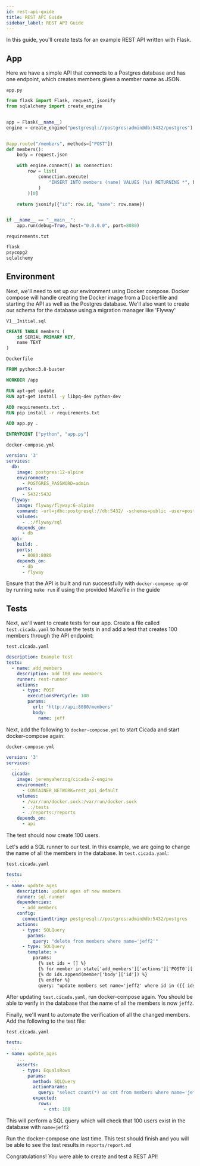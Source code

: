```yaml
---
id: rest-api-guide
title: REST API Guide
sidebar_label: REST API Guide
---
```


In this guide, you'll create tests for an example REST API written with Flask.

## App

Here we have a simple API that connects to a Postgres database and has one
endpoint, which creates members given a member name as JSON.

`app.py`

```python
from flask import Flask, request, jsonify
from sqlalchemy import create_engine


app = Flask(__name__)
engine = create_engine("postgresql://postgres:admin@db:5432/postgres")


@app.route("/members", methods=["POST"])
def members():
    body = request.json

    with engine.connect() as connection:
        row = list(
            connection.execute(
                "INSERT INTO members (name) VALUES (%s) RETURNING *", body["name"]
            )
        )[0]

    return jsonify({"id": row.id, "name": row.name})


if __name__ == "__main__":
    app.run(debug=True, host="0.0.0.0", port=8080)
```

`requirements.txt`

```txt
flask
psycopg2
sqlalchemy
```

## Environment

Next, we'll need to set up our environment using Docker compose. Docker compose
will handle creating the Docker image from a Dockerfile and starting the API
as well as the Postgres database. We'll also want to create our schema for the
database using a migration manager like 'Flyway'

`V1__Initial.sql`

```sql
CREATE TABLE members (
    id SERIAL PRIMARY KEY,
    name TEXT
)
```

`Dockerfile`

```Dockerfile
FROM python:3.8-buster

WORKDIR /app

RUN apt-get update
RUN apt-get install -y libpq-dev python-dev

ADD requirements.txt .
RUN pip install -r requirements.txt

ADD app.py .

ENTRYPOINT ["python", "app.py"]
```

`docker-compose.yml`

```yaml
version: '3'
services:
  db:
    image: postgres:12-alpine
    environment:
      - POSTGRES_PASSWORD=admin
    ports:
      - 5432:5432
  flyway:
    image: flyway/flyway:6-alpine
    command: -url=jdbc:postgresql://db:5432/ -schemas=public -user=postgres -password=admin -connectRetries=60 migrate
    volumes:
      - .:/flyway/sql
    depends_on:
      - db
  api:
    build: .
    ports:
      - 8080:8080
    depends_on:
      - db
      - flyway
```

Ensure that the API is built and run successfully with `docker-compose up` or by
running `make run` if using the provided Makefile in the guide

## Tests

Next, we'll want to create tests for our app. Create a file called
`test.cicada.yaml` to house the tests in and add a test that creates 100 members
through the API endpoint:

`test.cicada.yaml`

```yaml
description: Example test
tests:
  - name: add_members
    description: add 100 new members
    runner: rest-runner
    actions:
      - type: POST
        executionsPerCycle: 100
        params:
          url: "http://api:8080/members"
          body:
            name: jeff
```

Next, add the following to `docker-compose.yml` to start Cicada and start
docker-compose again:

`docker-compose.yml`

```yaml
version: '3'
services:
  ...
  cicada:
    image: jeremyaherzog/cicada-2-engine
    environment:
      - CONTAINER_NETWORK=rest_api_default
    volumes:
      - /var/run/docker.sock:/var/run/docker.sock
      - .:/tests
      - ./reports:/reports
    depends_on:
      - api
```

The test should now create 100 users.

Let's add a SQL runner to our test. In this example, we are going to change the
name of all the members in the database. In `test.cicada.yaml`:

`test.cicada.yaml`

```yaml
tests:
  ...
- name: update_ages
    description: update ages of new members
    runner: sql-runner
    dependencies:
      - add_members
    config:
      connectionString: postgresql://postgres:admin@db:5432/postgres
    actions:
      - type: SQLQuery
        params:
          query: "delete from members where name='jeff2'"
      - type: SQLQuery
        template: >
          params:
            {% set ids = [] %}
            {% for member in state['add_members']['actions']['POST0']['results'] if member is not none %}
            {% do ids.append(member['body']['id']) %}
            {% endfor %}
            query: "update members set name='jeff2' where id in ({{ ids|join(',') }})"
```

After updating `test.cicada.yaml`, run docker-compose again. You should be able
to verify in the database that the name of all the members is now `jeff2`.

Finally, we'll want to automate the verification of all the changed members.
Add the following to the test file:

`test.cicada.yaml`

```yaml
tests:
  ...
- name: update_ages
    ...
    asserts:
      - type: EqualsRows
        params:
          method: SQLQuery
          actionParams:
            query: "select count(*) as cnt from members where name='jeff2'"
          expected:
            rows:
              - cnt: 100
```

This will perform a SQL query which will check that 100 users exist in the
database with `name=jeff2`

Run the docker-compose one last time. This test should finish and you will be
able to see the test results in `reports/report.md`

Congratulations! You were able to create and test a REST API!
